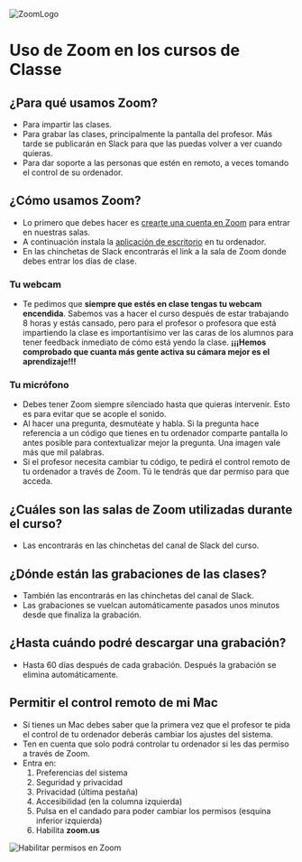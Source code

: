 ![ZoomLogo](https://user-images.githubusercontent.com/3619686/183936223-073b100e-2e7d-434b-b777-25302af18613.png)

# Uso de Zoom en los cursos de Classe

## ¿Para qué usamos Zoom?

- Para impartir las clases.
- Para grabar las clases, principalmente la pantalla del profesor. Más tarde se publicarán en Slack para que las puedas volver a ver cuando quieras.
- Para dar soporte a las personas que estén en remoto, a veces tomando el control de su ordenador.

## ¿Cómo usamos Zoom?

- Lo primero que debes hacer es [crearte una cuenta en Zoom](https://zoom.us/) para entrar en nuestras salas.
- A continuación instala la [aplicación de escritorio](https://zoom.us/download) en tu ordenador.
- En las chinchetas de Slack encontrarás el link a la sala de Zoom donde debes entrar los días de clase.

### Tu webcam

- Te pedimos que **siempre que estés en clase tengas tu webcam encendida**. Sabemos vas a hacer el curso después de estar trabajando 8 horas y estás cansado, pero para el profesor o profesora que está impartiendo la clase es importantísimo ver las caras de los alumnos para tener feedback inmediato de cómo está yendo la clase. **¡¡¡Hemos comprobado que cuanta más gente activa su cámara mejor es el aprendizaje!!!**

### Tu micrófono

- Debes tener Zoom siempre silenciado hasta que quieras intervenir. Esto es para evitar que se acople el sonido.
- Al hacer una pregunta, desmutéate y habla. Si la pregunta hace referencia a un código que tienes en tu ordenador comparte pantalla lo antes posible para contextualizar mejor la pregunta. Una imagen vale más que mil palabras.
- Si el profesor necesita cambiar tu código, te pedirá el control remoto de tu ordenador a través de Zoom. Tú le tendrás que dar permiso para que acceda.

## ¿Cuáles son las salas de Zoom utilizadas durante el curso?

- Las encontrarás en las chinchetas del canal de Slack del curso.

## ¿Dónde están las grabaciones de las clases?

- También las encontrarás en las chinchetas del canal de Slack.
- Las grabaciones se vuelcan automáticamente pasados unos minutos desde que finaliza la grabación.

## ¿Hasta cuándo podré descargar una grabación?

- Hasta 60 días después de cada grabación. Después la grabación se elimina automáticamente.

## Permitir el control remoto de mi Mac

- Si tienes un Mac debes saber que la primera vez que el profesor te pida el control de tu ordenador deberás cambiar los ajustes del sistema.
- Ten en cuenta que solo podrá controlar tu ordenador si les das permiso a través de Zoom.
- Entra en:
  1. Preferencias del sistema
  1. Seguridad y privacidad
  2. Privacidad (última pestaña)
  3. Accesibilidad (en la columna izquierda)
  4. Pulsa en el candado para poder cambiar los permisos (esquina inferior izquierda)
  5. Habilita **zoom.us**

![Habilitar permisos en Zoom](https://user-images.githubusercontent.com/3619686/183894638-b335134a-b209-4106-b27a-16a45b9af78b.png)
